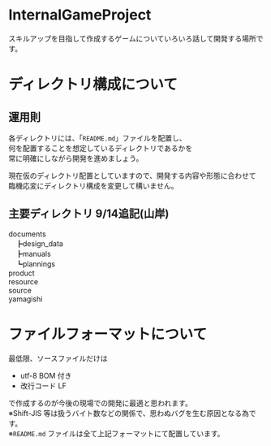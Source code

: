 ﻿# InternalGameProject
スキルアップを目指して作成するゲームについていろいろ話して開発する場所です。  

# ディレクトリ構成について
## 運用則
各ディレクトリには、「`README.md`」ファイルを配置し、  
何を配置することを想定しているディレクトリであるかを  
常に明確にしながら開発を進めましょう。  

現在仮のディレクトリ配置としていますので、開発する内容や形態に合わせて  
臨機応変にディレクトリ構成を変更して構いません。  
  
## 主要ディレクトリ 9/14追記(山岸)  
documents  
  　┣design_data  
  　┣manuals  
  　┗plannings  
product  
resource  
source  
yamagishi  
  
# ファイルフォーマットについて
最低限、ソースファイルだけは  

* utf-8 BOM 付き
* 改行コード LF

で作成するのが今後の現場での開発に最適と思われます。  
※Shift-JIS 等は扱うバイト数などの関係で、思わぬバグを生む原因となる為です。  
※`README.md` ファイルは全て上記フォーマットにて配置しています。  
